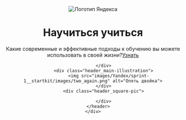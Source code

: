 <!DOCTYPE html>
<html lang="en">
<head>
	<meta charset="UTF-8">
	<title>Научиться учиться</title>
	<link rel="stylesheet" href="style 1000.css">
</head>
<body>
	<div class="page">
		<header class="header">
			<div class="logo_header">
				<img class="logo__place logo__place_header" src="images/Yandex/sprint-1__startkit/images/logo.svg" alt="Логотип Яндекса">
			</div>
			<div class="title">
				<h1 class="header_title">Научиться учиться</h1>
			</div>
			<div class="subtitle">
				<p class="header_subtitle">Какие современные и эффективные подходы к обучению вы можете использовать в своей жизни?<a class="header_link" href="#">Узнать</a></p>
			</div>
			<div class="header_link">
				
			</div>
			<div class="header_main-illustration">
				<img src="images/Yandex/sprint-1__startkit/images/two_again.png" alt="Опять двойка">
			</div>
			<div class="header_square-pic">
				
			</div>
		</header>
	</div>
</body>		
</html>
